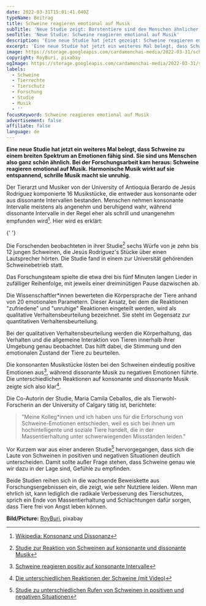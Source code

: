 ```yaml
---
date: 2022-03-31T15:01:41.040Z
typeName: Beitrag
title: Schweine reagieren emotional auf Musik
subTitle: 'Neue Studie zeigt: Borstentiere sind den Menschen ähnlicher, als vermutet'
seoTitle: 'Neue Studie: Schweine reagieren emotional auf Musik'
description: 'Eine neue Studie hat jetzt gezeigt: Schweine reagieren emotional auf Musik. Damit wird ein weiteres mal belegt, dass sie zu einem breiten Spektrum an Gefühlen fähig sind.'
excerpt: 'Eine neue Studie hat jetzt ein weiteres Mal belegt, dass Schweine zu einem breiten Spektrum an Emotionen fähig sind. Sie sind uns Menschen also ganz schön ähnlich. Bei der Forschungsarbeit kam heraus: Schweine reagieren emotional auf Musik. Harmonische Musik wirkt auf sie entspannend, schrille Musik macht sie unruhig.'
image: https://storage.googleapis.com/cardamonchai-media/2022-03-31/schweine-reagieren-emotional-auf-musik-jpg-imagine-c8b8a8_a17b66_1024_768/640.webp
copyright: RoyBuri, pixabay
ogImage: https://storage.googleapis.com/cardamonchai-media/2022-03-31/schweine-reagieren-emotional-auf-musik-fb-png-imagine-c8b8a8_a27a66_1200_628/640.webp
labels:
  - Schweine
  - Tierrechte
  - Tierschutz
  - Forschung
  - Studie
  - Musik
  - ''
focusKeyword: Schweine reagieren emotional auf Musik
advertisement: false
affiliate: false
language: de
---
```


**Eine neue Studie hat jetzt ein weiteres Mal belegt, dass Schweine zu einem breiten Spektrum an Emotionen fähig sind. Sie sind uns Menschen also ganz schön ähnlich. Bei der Forschungsarbeit kam heraus: Schweine reagieren emotional auf Musik. Harmonische Musik wirkt auf sie entspannend, schrille Musik macht sie unruhig.**

Der Tierarzt und Musiker von der University of Antioquia Berardo de Jesús Rodríguez komponierte 16 Musikstücke, die entweder aus konsonante oder aus dissonante Intervallen bestanden. Menschen nehmen konsonante Intervalle meistens als angenehm und beruhigend wahr, während dissonante Intervalle in der Regel eher als schrill und unangenehm empfunden wird[^1]. Hier wird es erklärt:

<YouTube id="hPpd95195J8" />{' '}

Die Forschenden beobachteten in ihrer Studie[^2] sechs Würfe von je zehn bis 12 jungen Schweinen, die Jesús Rodríguez's Stücke über einen Lautsprecher hörten. Die Studie fand in einem zur Universität gehörenden Schweinebetrieb statt.

Das Forschungsteam spielte die etwa drei bis fünf Minuten langen Lieder in zufälliger Reihenfolge, mit jeweils einer dreiminütigen Pause dazwischen ab.

Die Wissenschaftler\*innen bewerteten die Körpersprache der Tiere anhand von 20 emotionalen Parametern. Dieser Ansatz, bei dem die Reaktionen "zufriedene" und "unruhige" Reaktionen eingeteilt werden, wird als qualitative Verhaltensbeurteilung bezeichnet. Sie steht im Gegensatz zur quantitativen Verhaltensbeurteilung.

Bei der qualitativen Verhaltensbeurteilung werden die Körperhaltung, das Verhalten und die allgemeine Interaktion von Tieren innerhalb ihrer Umgebung genau beobachtet. Das hilft dabei, die Stimmung und den emotionalen Zustand der Tiere zu beurteilen.

Die konsonanten Musikstücke lösten bei den Schweinen eindeutig positive Emotionen aus[^3], während dissonante Musik zu negativen Emotionen führte. Die unterschiedlichen Reaktionen auf konsonante und dissonante Musik zeigte sich also klar[^4].

Die Co-Autorin der Studie, Maria Camila Ceballos, die als Tierwohl-Forscherin an der University of Calgary tätig ist, berichtete:

> "Meine Kolleg\*innen und ich haben uns für die Erforschung von Schweine-Emotionen entschieden, weil es sich bei ihnen um hochintelligente und soziale Tiere handelt, die in der Massentierhaltung unter schwerwiegenden Missständen leiden."

Vor Kurzem war aus einer anderen Studie[^5] hervorgegangen, dass sich die Laute von Schweinen in positiven und negativen Situationen deutlich unterscheiden. Damit sollte außer Frage stehen, dass Schweine genau wie wir dazu in der Lage sind, Gefühle zu empfinden.

Beide Studien reihen sich in die wachsende Beweiskette aus Forschungsergebnissen ein, die zeigt, wie sehr Nutztiere leiden. Wenn man ehrlich ist, kann lediglich die radikale Verbesserung des Tierschutzes, sprich ein Ende von Massentierhaltung und Schlachtungen dafür sorgen, dass Tiere frei von Angst leben können.

**Bild/Picture:** [RoyBuri](https://pixabay.com/photos/piglet-sleep-pig-farm-relaxed-3386356/), pixabay

[^1]: [Wikipedia: Konsonanz und Dissonanz](https://de.wikipedia.org/wiki/Konsonanz_und_Dissonanz)
[^2]: [Studie zur Reaktion von Schweinen auf konsonante und dissonante Musik](https://www.nature.com/articles/s41598-022-07300-6.pdf)
[^3]: [Schweine reagieren positiv auf konsonante Intervalle](https://www.nature.com/articles/s41598-022-07300-6#Sec9)
[^4]: [Die unterschiedlichen Reaktionen der Schweine (mit Video)](https://www.science.org/content/article/pigs-people-react-emotionally-music)
[^5]: [Studie zu unterschiedlichen Rufen von Schweinen in positiven und negativen Situationen](https://www.nature.com/articles/s41598-022-07174-8.pdf)

